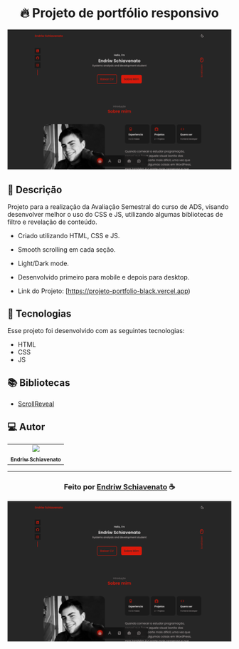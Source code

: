 <h1 align="center">
  🔥 Projeto de portfólio responsivo
</h1>

<img src="/preview.png">

## 📝 Descrição 

Projeto para a realização da Avaliação Semestral do curso de ADS, visando desenvolver melhor o uso do CSS e JS,
utilizando algumas bibliotecas de filtro e revelação de conteúdo.

- Criado utilizando HTML, CSS e JS.
- Smooth scrolling em cada seção.
- Light/Dark mode.
- Desenvolvido primeiro para mobile e depois para desktop.

- Link do Projeto: [https://projeto-portfolio-black.vercel.app)

## 🚀 Tecnologias

Esse projeto foi desenvolvido com as seguintes tecnologias:

- HTML
- CSS
- JS

## 📚 Bibliotecas

- [ScrollReveal](https://scrollrevealjs.org/)


## 💻 Autor
<table>
  <tr>
    <td align="center">
      <a href="https://github.com/endriwmsi">
        <img src="https://avatars.githubusercontent.com/u/100975346?v=4" width="100px;" /><br>
        <sub>
          <b>Endriw Schiavenato</b>
        </sub>
      </a>
    </td>
  </tr>
</table>

-----

  <h3 align="center"> Feito por <a href="https://www.linkedin.com/in/endriwmsi/">Endriw Schiavenato</a> ☕</h3>

![preview img](/preview.png)
